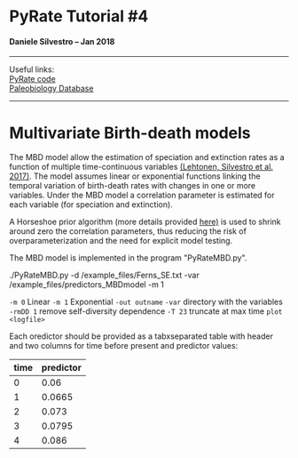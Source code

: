 # PyRate Tutorial \#4
#### Daniele Silvestro – Jan 2018
***
Useful links:  
[PyRate code](https://github.com/dsilvestro/PyRate)  
[Paleobiology Database](https://paleobiodb.org)  
***

# Multivariate Birth-death models

The MBD model allow the estimation of speciation and extinction rates as a function of multiple time-continuous variables [(Lehtonen, Silvestro et al. 2017)](https://www.nature.com/articles/s41598-017-05263-7). The model assumes linear or exponential functions linking the temporal variation of birth-death rates with changes in one or more variables.
Under the MBD model a correlation parameter is estimated for each variable (for speciation and extinction).

A Horseshoe prior algorithm (more details provided [here)](https://www.nature.com/articles/s41598-017-05263-7) is used to shrink around zero the correlation parameters, thus reducing the risk of overparameterization and the need for explicit model testing. 

The MBD model is implemented in the program "PyRateMBD.py".

./PyRateMBD.py -d /example_files/Ferns_SE.txt -var /example_files/predictors_MBDmodel -m 1


`-m 0` Linear
`-m 1` Exponential
`-out outname`
`-var` directory with the variables
`-rmDD 1` remove self-diversity dependence
`-T 23` truncate at max time
`plot <logfile>`



Each oredictor should be provided as a tabxseparated table with header and two columns for time before present and predictor values: 

time | predictor
----- | -------
0	| 0.06
1	| 0.0665
2	| 0.073
3	| 0.0795
4	| 0.086
